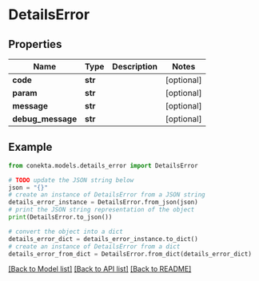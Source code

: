 # DetailsError


## Properties

Name | Type | Description | Notes
------------ | ------------- | ------------- | -------------
**code** | **str** |  | [optional] 
**param** | **str** |  | [optional] 
**message** | **str** |  | [optional] 
**debug_message** | **str** |  | [optional] 

## Example

```python
from conekta.models.details_error import DetailsError

# TODO update the JSON string below
json = "{}"
# create an instance of DetailsError from a JSON string
details_error_instance = DetailsError.from_json(json)
# print the JSON string representation of the object
print(DetailsError.to_json())

# convert the object into a dict
details_error_dict = details_error_instance.to_dict()
# create an instance of DetailsError from a dict
details_error_from_dict = DetailsError.from_dict(details_error_dict)
```
[[Back to Model list]](../README.md#documentation-for-models) [[Back to API list]](../README.md#documentation-for-api-endpoints) [[Back to README]](../README.md)


